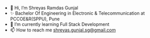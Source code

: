 - 👋 Hi, I’m Shreyas Ramdas Gunjal
- ✨ Bachelor Of Engineering in Electronic & Telecommunication at PCCOE&R(SPPU), Pune
- 🌱 I’m currently learning Full Stack Development
- 📫 How to reach me shreyas.gunjal.sg@gmail.com


<!---
shreyasgunjal/shreyasgunjal is a ✨ special ✨ repository because its `README.md` (this file) appears on your GitHub profile.
You can click the Preview link to take a look at your changes.
--->
